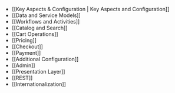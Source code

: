 - [[Key Aspects & Configuration | Key Aspects and Configuration]]
- [[Data and Service Models]]
- [[Workflows and Activities]]
- [[Catalog and Search]]
- [[Cart Operations]]
- [[Pricing]]
- [[Checkout]]
- [[Payment]]
- [[Additional Configuration]]
- [[Admin]]
- [[Presentation Layer]]
- [[REST]]
- [[Internationalization]]